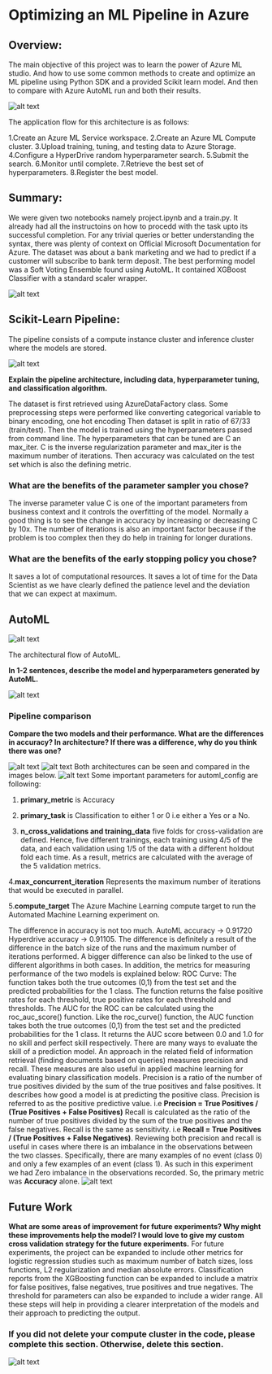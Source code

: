 # Optimizing an ML Pipeline in Azure

## Overview: 
The main objective of this project was to learn the power of Azure ML studio. And how to use some common methods to create and optimize an ML pipeline using Python SDK and a provided Scikit learn model. And then to compare with Azure AutoML run and both their results. 

![alt text](https://github.com/hammad-alt/udacityproject1/blob/main/images2/Design.png)

The application flow for this architecture is as follows:

1.Create an Azure ML Service workspace.
2.Create an Azure ML Compute cluster.
3.Upload training, tuning, and testing data to Azure Storage.
4.Configure a HyperDrive random hyperparameter search.
5.Submit the search.
6.Monitor until complete.
7.Retrieve the best set of hyperparameters.
8.Register the best model.
## Summary: 

We were given two notebooks namely project.ipynb and a train.py. It already had all the instructoins on how to procedd with the task upto its successful completion. For any trivial queries or better understanding the syntax, there was plenty of context on Official Microsoft Documentation for Azure. The dataset was about a bank marketing and we had to predict if a customer will subscribe to bank term deposit. The best performing model was a Soft Voting Ensemble found using AutoML. It contained XGBoost Classifier with a standard scaler wrapper.

![alt text](https://github.com/hammad-alt/udacityproject1/blob/main/images/1.PNG)


## Scikit-Learn Pipeline: 

The pipeline consists of a compute instance cluster and inference cluster where the models are stored.

![alt text](https://github.com/hammad-alt/udacityproject1/blob/main/images2/Capture2.png)

**Explain the pipeline architecture, including data, hyperparameter tuning, and classification algorithm.**

The dataset is first retrieved using AzureDataFactory class. Some preprocessing steps were performed like converting categorical variable to binary encoding, one hot encoding
Then dataset is split in ratio of 67/33 (train/test). Then the model is trained using the hyperparameters passed from command line. The hyperparameters that can be tuned are C an max_iter. C is the inverse regularization parameter and max_iter is the maximum number of iterations. Then accuracy was calculated on the test set which is also the defining metric.

### What are the benefits of the parameter sampler you chose?

The inverse parameter value C is one of the important parameters from business context and it controls the overfitting of the model. Normally a good thing is to see the change in accuracy by increasing or decreasing C by 10x. The number of iterations is also an important factor because if the problem is too complex then they do help in training for longer durations.

### What are the benefits of the early stopping policy you chose?

It saves a lot of computational resources. It saves a lot of time for the Data Scientist as we have clearly defined the patience level and the deviation that we can expect at maximum.

## AutoML

![alt text](https://github.com/hammad-alt/udacityproject1/blob/main/images2/image7-1.png)

The architectural flow of AutoML.

**In 1-2 sentences, describe the model and hyperparameters generated by AutoML.** 

![alt text](https://github.com/hammad-alt/udacityproject1/blob/main/images/2.PNG)

### Pipeline comparison

**Compare the two models and their performance. What are the differences in accuracy? In architecture? If there was a difference, why do you think there was one?**

![alt text](https://github.com/hammad-alt/udacityproject1/blob/main/images/3-hyper.PNG)
![alt text](https://github.com/hammad-alt/udacityproject1/blob/main/images/3-auto.PNG)
Both architectures can be seen and compared in the images below.
![alt text](https://github.com/hammad-alt/udacityproject1/blob/main/images/4.PNG)
Some important parameters for automl_config are following:
1. **primary_metric** is Accuracy

2. **primary_task** is Classification to either 1 or 0 i.e either a Yes or a No.

3. **n_cross_validations and training_data** five folds for cross-validation are defined. Hence, five different trainings, each training using 4/5 of the data, and each validation using 1/5 of the data with a different holdout fold each time. As a result, metrics are calculated with the average of the 5 validation metrics.

4.**max_concurrent_iteration** Represents the maximum number of iterations that would be executed in parallel.

5.**compute_target** The Azure Machine Learning compute target to run the Automated Machine Learning experiment on.

The difference in accuracy is not too much. AutoML accuracy -> 0.91720 Hyperdrive accuracy -> 0.91105. The difference is definitely a result of the difference in the batch size of the runs and the maximum number of iterations performed. A bigger difference can also be linked to the use of different algorithms in both cases. In addition, the metrics for measuring performance of the two models is explained below:
ROC Curve: The function takes both the true outcomes (0,1) from the test set and the predicted probabilities for the 1 class. The function returns the false positive rates for each threshold, true positive rates for each threshold and thresholds. The AUC for the ROC can be calculated using the roc_auc_score() function. Like the roc_curve() function, the AUC function takes both the true outcomes (0,1) from the test set and the predicted probabilities for the 1 class. It returns the AUC score between 0.0 and 1.0 for no skill and perfect skill respectively. 
There are many ways to evaluate the skill of a prediction model. An approach in the related field of information retrieval (finding documents based on queries) measures precision and recall. These measures are also useful in applied machine learning for evaluating binary classification models. Precision is a ratio of the number of true positives divided by the sum of the true positives and false positives. It describes how good a model is at predicting the positive class. Precision is referred to as the positive predictive value. i.e **Precision = True Positives / (True Positives + False Positives)** Recall is calculated as the ratio of the number of true positives divided by the sum of the true positives and the false negatives. Recall is the same as sensitivity. i.e **Recall = True Positives / (True Positives + False Negatives)**. Reviewing both precision and recall is useful in cases where there is an imbalance in the observations between the two classes. Specifically, there are many examples of no event (class 0) and only a few examples of an event (class 1). As such in this experiment we had Zero imbalance in the observations recorded. So, the primary metric was **Accuracy** alone.
![alt text](https://github.com/hammad-alt/udacityproject1/blob/main/images/4.1.PNG)
## Future Work
**What are some areas of improvement for future experiments? Why might these improvements help the model? I would love to give my custom cross validation strategy for the future experiments.** 
For future experiments, the project can be expanded to include other metrics for logistic regression studies such as maximum number of batch sizes, loss functions, L2 regularization and median absolute errors. Classification reports from the XGBoosting function can be expanded to include a matrix for false positives, false negatives, true positives and true negatives. The threshold for parameters can also be expanded to include a wider range. All these steps will help in providing a clearer interpretation of the models and their approach to predicting the output.

### If you did not delete your compute cluster in the code, please complete this section. Otherwise, delete this section. 
![alt text](https://github.com/hammad-alt/udacityproject1/blob/main/images/5.png)


